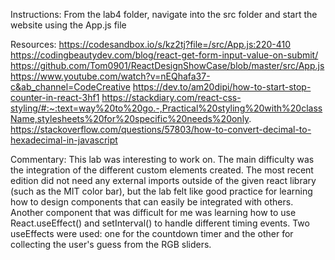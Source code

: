 Instructions:
From the lab4 folder, navigate into the src folder and start the website using the App.js file

Resources:
https://codesandbox.io/s/kz2tj?file=/src/App.js:220-410
https://codingbeautydev.com/blog/react-get-form-input-value-on-submit/
https://github.com/Tom0901/ReactDesignShowCase/blob/master/src/App.js
https://www.youtube.com/watch?v=nEQhafa37-c&ab_channel=CodeCreative
https://dev.to/am20dipi/how-to-start-stop-counter-in-react-3hf1
https://stackdiary.com/react-css-styling/#:~:text=way%20to%20go.-,Practical%20styling%20with%20className,stylesheets%20for%20specific%20needs%20only.
https://stackoverflow.com/questions/57803/how-to-convert-decimal-to-hexadecimal-in-javascript

Commentary:
This lab was interesting to work on. The main difficulty was the integration of the different custom elements created. The most recent edition did not need any external imports outside of the given react library (such as the MIT color bar), but the lab felt like good practice for learning how to design components that can easily be integrated with others. Another component that was difficult for me was learning how to use React.useEffect() and setInterval() to handle different timing events. Two useEffects were used: one for the countdown timer and the other for collecting the user's guess from the RGB sliders.